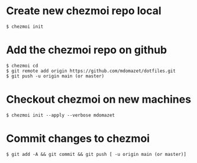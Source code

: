 # Create new chezmoi repo local
```
$ chezmoi init
```

# Add the chezmoi repo on github
```
$ chezmoi cd
$ git remote add origin https://github.com/mdomazet/dotfiles.git
$ git push -u origin main (or master)
```

# Checkout chezmoi on new machines
```
$ chezmoi init --apply --verbose mdomazet
```

# Commit changes to chezmoi
```
$ git add -A && git commit && git push [ -u origin main (or master)]
```
